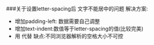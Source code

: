 ###关于设置letter-spacing后 文字不能居中的问题
解决方案:  
- 增加padding-left: 数据需要自己调整
- 增加text-indent:数值等于letter-spacing的值(比较完美)
- 用&nbsp;代替 缺点:不同浏览器解析的空格大小不可控